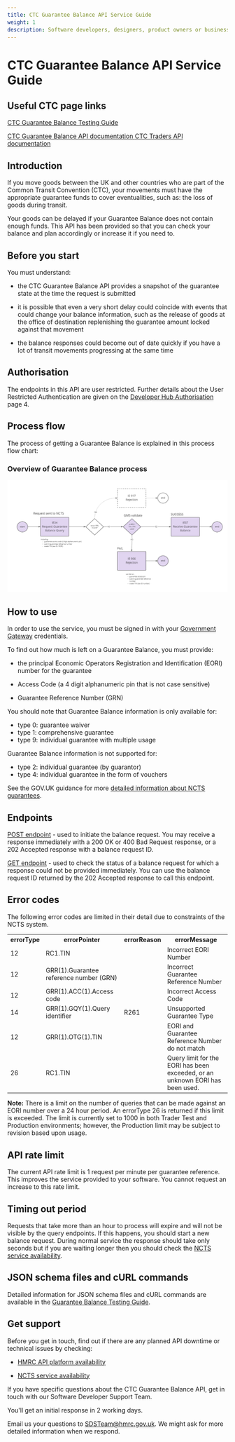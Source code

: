 ```yaml
---
title: CTC Guarantee Balance API Service Guide
weight: 1
description: Software developers, designers, product owners or business analysts. Check your Guarantee Balance.
---
```


# CTC Guarantee Balance API Service Guide

## Useful CTC page links

[CTC Guarantee Balance Testing Guide](https://developer.service.hmrc.gov.uk/guides/common-transit-convention-guarantee-balance-testing-guide/)

[CTC Guarantee Balance API documentation
](https://developer.service.hmrc.gov.uk/api-documentation/docs/api/service/common-transit-convention-guarantee-balance/1.0)[CTC Traders API documentation](https://developer.service.hmrc.gov.uk/api-documentation/docs/api/service/common-transit-convention-traders/1.0)

## Introduction

If you move goods between the UK and other countries who are part of the Common Transit Convention (CTC), your movements must have the appropriate guarantee funds to cover eventualities, such as: the loss of goods during transit.

Your goods can be delayed if your Guarantee Balance does not contain enough funds. This API has been provided so that you can check your balance and plan accordingly or increase it if you need to.

## Before you start

You must understand:

- the CTC Guarantee Balance API provides a snapshot of the guarantee state at the time the request is submitted

- it is possible that even a very short delay could coincide with events that could change your balance information, such as the release of goods at the office of destination replenishing the guarantee amount locked against that movement

- the balance responses could become out of date quickly if you have a lot of transit movements progressing at the same time

## Authorisation

The endpoints in this API are user restricted. Further details about the User Restricted Authentication are given on the [Developer Hub Authorisation](https://developer.service.hmrc.gov.uk/api-documentation/docs/authorisation) page 4.

## Process flow

The process of getting a Guarantee Balance is explained in this process flow chart:

### Overview of Guarantee Balance process

![Guarantee Balance process](../images/Guarantee_Balance_Process.png)

## How to use

In order to use the service, you must be signed in with your [Government Gateway](https://www.access.service.gov.uk/login/signin/creds) credentials.

To find out how much is left on a Guarantee Balance, you must provide:

- the principal Economic Operators Registration and Identification (EORI) number for the guarantee

- Access Code (a 4 digit alphanumeric pin that is not case sensitive)

- Guarantee Reference Number (GRN)

You should note that Guarantee Balance information is only available for:

-  type 0: guarantee waiver
-  type 1: comprehensive guarantee
-  type 9: individual guarantee with multiple usage

Guarantee Balance information is not supported for:

-  type 2: individual guarantee (by guarantor)
-  type 4: individual guarantee in the form of vouchers

See the GOV.UK guidance for more [detailed information about NCTS guarantees](https://www.gov.uk/government/publications/the-new-computerised-transit-system-supporting-guidance/ncts-guarantees).

## Endpoints

[POST endpoint](https://developer.tax.service.gov.uk/api-documentation/docs/api/service/common-transit-convention-guarantee-balance/1.0#Send%20a%20Balance%20Request) - used to initiate the balance request. You may receive a response immediately with a 200 OK or 400 Bad Request response, or a 202 Accepted response with a balance request ID.

[GET endpoint](https://developer.tax.service.gov.uk/api-documentation/docs/api/service/common-transit-convention-guarantee-balance/1.0#Check%20the%20status%20of%20a%20Balance%20Request) - used to check the status of a balance request for which a response could not be provided immediately. You can use the balance request ID returned by the 202 Accepted response to call this endpoint.

## Error codes

The following error codes are limited in their detail due to constraints of the NCTS system.

<table>
  <colgroup span="4"></colgroup>
  <tr>
    <th>errorType</th>
    <th>errorPointer</th>
    <th>errorReason</th>
    <th>errorMessage</th>
  </tr>
  <tr>
    <td>12</td>
    <td>RC1.TIN</td>
    <td></td>
    <td>Incorrect EORI Number</td>
  </tr>
  <tr>
    <td>12</td>
    <td>GRR(1).Guarantee reference number (GRN)</td>
    <td></td>
    <td>Incorrect Guarantee Reference Number</td>
  </tr>
  <tr>
    <td>12</td>
    <td>GRR(1).ACC(1).Access code</td>
    <td></td>
    <td>Incorrect Access Code</td>
  </tr>
  <tr>
    <td>14</td>
    <td>GRR(1).GQY(1).Query identifier</td>
    <td>R261</td>
    <td>Unsupported Guarantee Type</td>
  </tr>
  <tr>
    <td>12</td>
    <td>GRR(1).OTG(1).TIN</td>
    <td></td>
    <td>EORI and Guarantee Reference Number do not match</td>
  </tr>
  <tr>
    <td>26</td>
    <td>RC1.TIN</td>
    <td></td>
    <td>Query limit for the EORI has been exceeded, or an unknown EORI has been used.</td>
  </tr>
</table>

**Note:** There is a limit on the number of queries that can be made against an EORI number over a 24 hour period. An errorType 26 is returned if this limit is exceeded. The limit is currently set to 1000 in both Trader Test and Production environments; however, the Production limit may be subject to revision based upon usage.

## API rate limit

The current API rate limit is 1 request per minute per guarantee reference. This improves the service provided to your software. You cannot request an increase to this rate limit.

## Timing out period

Requests that take more than an hour to process will expire and will not be visible by the query endpoints. If this happens, you should start a new balance request. During normal service the response should take only seconds but if you are waiting longer then you should check the [NCTS service availability](https://www.gov.uk/government/publications/new-computerised-transit-system-service-availability-and-issues/new-computerised-transit-system-service-availability-and-issues).

## JSON schema files and cURL commands

Detailed information for JSON schema files and cURL commands are available in the [Guarantee Balance Testing Guide](https://developer.service.hmrc.gov.uk/guides/common-transit-convention-guarantee-balance-testing-guide/).

## Get support

Before you get in touch, find out if there are any planned API downtime or technical issues by checking:

- [HMRC API platform availability](https://api-platform-status.production.tax.service.gov.uk/?_ga=2.107563906.1463571304.1643109365-1592354348.1635936762)

- [NCTS service availability](https://www.gov.uk/government/publications/new-computerised-transit-system-service-availability-and-issues/new-computerised-transit-system-service-availability-and-issues)

If you have specific questions about the CTC Guarantee Balance API, get in touch with our Software Developer Support Team.

You&#39;ll get an initial response in 2 working days.

Email us your questions to SDSTeam@hmrc.gov.uk. We might ask for more detailed information when we respond.